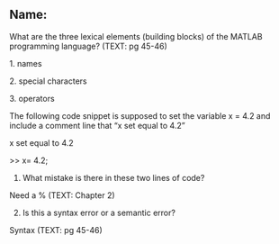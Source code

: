 ## Name:

What are the three lexical elements (building blocks) of the MATLAB
programming language? (TEXT: pg 45-46)

1\. names

2\. special characters

3\. operators

The following code snippet is supposed to set the variable x = 4.2 and
include a comment line that “x set equal to 4.2”

x set equal to 4.2

\>\> x= 4.2;

1.  What mistake is there in these two lines of code?

Need a % (TEXT: Chapter 2)

2.  Is this a syntax error or a semantic error?

Syntax (TEXT: pg 45-46)
